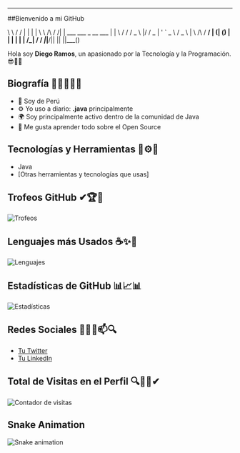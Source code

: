 
---

##Bienvenido a mi GitHub 

\ \        / / | |                        | |
\ \  /\  / /| | ___ ___  _ __ ___   | |
\ /  / / _ \ |/ / _ | ' ` _ \ / _ \ |
\  /\  /  __/ | (| () | | | | | |  /_|
/  / _|_|__/|| || ||___()


Hola soy **Diego Ramos**, un apasionado por la Tecnología y la Programación. 😎👨‍💻

## Biografía 👨‍🎓😎👨‍💻
- 🏢 Soy de Perú
- ⚙️ Yo uso a diario: **.java** principalmente
- 🌍 Soy principalmente activo dentro de la comunidad de Java
- 🌱 Me gusta aprender todo sobre el Open Source

## Tecnologías y Herramientas 🧰⚙💼
- Java
- [Otras herramientas y tecnologías que usas]

## Trofeos GitHub ✔🏆🥇
![Trofeos](https://github-profile-trophy.vercel.app/?username=juancondorijara)

## Lenguajes más Usados ☕✨📑
![Lenguajes](https://github-readme-stats.vercel.app/api/top-langs/?username=AlexanderRamosSancheza&layout=compact&theme=radical)

## Estadísticas de GitHub 📊📈📊
![Estadísticas](https://github-readme-stats.vercel.app/api?username=AlexanderRamosSanchez&show_icons=true&theme=radical)

## Redes Sociales 🔎📧💬📫🔍
- [Tu Twitter](https://twitter.com/TuUsuario)
- [Tu LinkedIn](https://linkedin.com/in/TuUsuario)

## Total de Visitas en el Perfil 🔍👨‍💻✔
![Contador de visitas](https://profile-counter.glitch.me/AlexanderRamosSanchez/count.svg)

## Snake Animation
![Snake animation](https://github.com/juancondorijara/AlexanderRamosSancheza/blob/output/github-contribution-grid-snake.svg)
